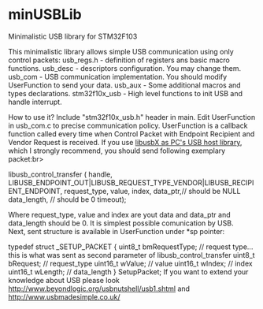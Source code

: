 minUSBLib
=========

Minimalistic USB library for STM32F103

This minimalistic library allows simple USB communication using only control packets:
usb_regs.h - definition of registers ans basic macro functions.
usb_desc - descriptors configuration. You may change them.
usb_com  - USB communication implementation. You should modify UserFunction to send your data.
usb_aux  - Some additional macros and types declarations.
stm32f10x_usb  - High level functions to init USB and handle interrupt.

How to use it?
Include "stm32f10x_usb.h" header in main. Edit UserFunction in usb_com.c to precise communication policy.
UserFunction is a callback function called every time when Control Packet with Endpoint Recipient and Vendor Request is received.
If you use <a href="libusbx.org"> libusbX as PC's USB host library</a>, which I strongly recommend, you should send following exemplary packet:br>

libusb_control_transfer ( handle,
LIBUSB_ENDPOINT_OUT|LIBUSB_REQUEST_TYPE_VENDOR|LIBUSB_RECIPIENT_ENDPOINT,
request_type,
value,
index,
data_ptr,// should be NULL 
data_length, // should be 0 
timeout);

Where request_type, value and index are yout data and data_ptr and data_length should be 0. It is simplest possible comunication by USB.<br>
Next, sent structure is available in UserFunction under *sp pointer:

typedef struct _SETUP_PACKET {
  uint8_t bmRequestType; 	 // request type... this is what was sent as second parameter of libusb_control_transfer
  uint8_t bRequest; 		 // request_type
  uint16_t wValue; 			 // value
  uint16_t wIndex; 			 // index
  uint16_t wLength; 		 // data_length
} SetupPacket;
If you want to extend your knowledge about USB please look http://www.beyondlogic.org/usbnutshell/usb1.shtml and http://www.usbmadesimple.co.uk/
